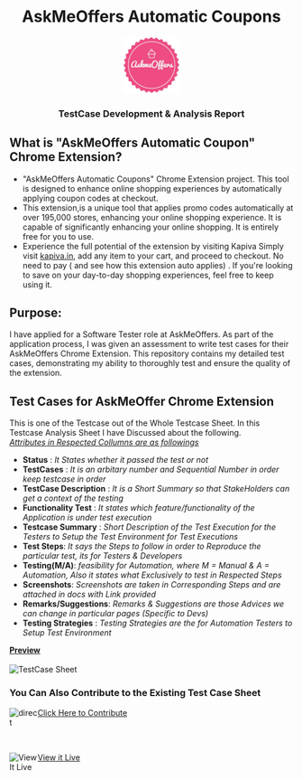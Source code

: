 <h1 align="center">AskMeOffers Automatic Coupons</h1>  
<div style="text-align:center">
    <img src="https://raw.githubusercontent.com/Indranilsen09/AskMeOffers_TestCase_Analysis/main/askmeofferlogo.jpeg" alt="logo" width="100" height="100">
</div>  
<h3 align = "center"> TestCase Development & Analysis Report </h3>

## What is "AskMeOffers Automatic Coupon" Chrome Extension?
-  "AskMeOffers Automatic Coupons" Chrome Extension project. This tool is designed to enhance online shopping experiences by automatically applying coupon codes at checkout.
-  This extension,is a unique tool that applies promo codes automatically at over 195,000 stores, enhancing your online shopping experience. It is capable of significantly enhancing your online shopping. It is entirely free for you to use.
- Experience the full potential of the extension by visiting Kapiva Simply visit [kapiva.in](https://kapiva.in), add any item to your cart, and proceed to checkout. No need to pay ( and see how this extension auto applies) .
If you're looking to save on your day-to-day shopping experiences, feel free to keep using it.

## Purpose:
  I have applied for a Software Tester role at AskMeOffers. As part of the application process, I was given an assessment to write test cases for their AskMeOffers Chrome Extension. This repository contains my detailed test cases, demonstrating my ability to thoroughly test and ensure the quality of the extension.

## Test Cases for AskMeOffer Chrome Extension
This is one of the Testcase out of the Whole Testcase Sheet. In this Testcase Analysis Sheet I have Discussed about the following. <br>
<u>_Attributes in Respected Collumns are as followings_ </u>
- **Status** :               _It States whether it passed the test or not_ 
- **TestCases** :            _It is an arbitary number and Sequential Number in order keep testcase in order_
- **TestCase Description** : _It is a Short Summary so that StakeHolders can get a context of the testing_
- **Functionality Test** :   _It states which feature/functionality of the Application is under test execution_
- **Testcase Summary** :     _Short Description of the Test Execution for the Testers to Setup the Test Environment for Test Executions_
- **Test Steps**:            _It says the Steps to follow in order to Reproduce the particular test, its for Testers & Developers_
- **Testing(M/A)**:          _feasibility for Automation, where M = Manual & A = Automation, Also it states what Exclusively to test in Respected Steps_
- **Screenshots**:           _Screenshots are taken in Corresponding Steps and are attached in docs with Link provided_
- **Remarks/Suggestions**:   _Remarks & Suggestions are those Advices we can change in particular pages (Specific to Devs)_
- **Testing Strategies** :   _Testing Strategies are the for Automation Testers to Setup Test Environment_

<u> **Preview** </u> <br>  
![TestCase Sheet](https://github.com/Indranilsen09/AskMeOffers_TestCase_Analysis/assets/126322554/1959c17c-e7da-4ba4-b29c-678273dd1ce4)

### You Can Also Contribute to the Existing Test Case Sheet
<img src="https://github.com/Indranilsen09/AskMeOffers_TestCase_Analysis/assets/126322554/49dc1b4e-2517-4da5-957c-1fd2b5b48938" alt="direct" width="50" height="50" align ="left">[Click Here to Contribute](https://docs.google.com/spreadsheets/d/1OEtJxfjw959P2ZroYLA0mI5V0UKXiENmVMEr7ZG5WPE/edit?usp=sharing)  

<br>  

<br>  

<img src="https://github.com/Indranilsen09/AskMeOffers_TestCase_Analysis/assets/126322554/52b5cc2c-58ec-4d1b-b594-6d7c75ef2d01" alt ="View It Live" width="50" height="50" align="left"> [View it Live](https://indranilsen09.github.io/AskMeOffers_TestCase_Analysis/testcases.html)



